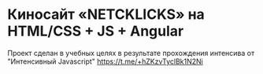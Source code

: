 # Киносайт «NETCKLICKS» на HTML/CSS + JS + Angular
Проект сделан в учебных целях в результате прохождения интенсива от "Интенсивный Javascript"
https://t.me/+hZKzvTyclBk1N2Ni
